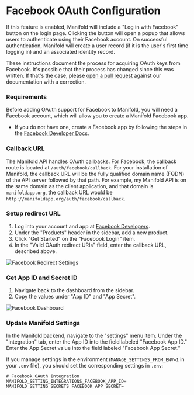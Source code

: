 # Facebook OAuth Configuration

If this feature is enabled, Manifold will include a "Log in with Facebook" button on the login page. Clicking the button will open a popup that allows users to authenticate using their Facebook account. On successful authentication, Manifold will create a user record \(if it is the user's first time logging in\) and an associated identity record.

These instructions document the process for acquiring OAuth keys from Facebook. It's possible that their process has changed since this was written. If that's the case, please [open a pull request](https://github.com/ManifoldScholar/manifold-docs/pulls) against our documentation with a correction.

### Requirements

Before adding OAuth support for Facebook to Manifold, you will need a Facebook account, which will allow you to create a Manifold Facebook app.

* If you do not have one, create a Facebook app by following the steps in the [Facebook Developer Docs](https://developers.facebook.com/docs/apps/register#developer-account).

### Callback URL

The Manifold API handles OAuth callbacks. For Facebook, the callback route is located at `/auth/facebook/callback`. For your installation of Manifold, the callback URL will be the fully qualified domain name \(FQDN\) of the API server followed by that path. For example, my Manifold API is on the same domain as the client application, and that domain is `manifoldapp.org`, the callback URL would be `http://manifoldapp.org/auth/facebook/callback`.

### Setup redirect URL

1. Log into your account and app at [Facebook Developers](https://developers.facebook.com).
2. Under the "Products" header in the sidebar, add a new product.
3. Click "Get Started" on the "Facebook Login" item.
4. In the "Valid OAuth redirect URIs" field, enter the callback URL, described above.

![Facebook Redirect Settings](/assets/facebook-redirect.png)

### Get App ID and Secret ID

1. Navigate back to the dashboard from the sidebar.
2. Copy the values under "App ID" and "App Secret".

![Facebook Dashboard](/assets/developer-dashboard.png)

### Update Manifold Settings

In the Manifold backend, navigate to the "settings" menu item. Under the "integration" tab, enter the App ID into the field labeled "Facebook App ID." Enter the App Secret value into the field labeled "Facebook App Secret." 

If you manage settings in the environment \(`MANAGE_SETTINGS_FROM_ENV=1` in your `.env` file\), you should set the corresponding settings in `.env`:

```
# Facebook OAuth Integration
MANIFOLD_SETTING_INTEGRATIONS_FACEBOOK_APP_ID=
MANIFOLD_SETTING_SECRETS_FACEBOOK_APP_SECRET=
```



